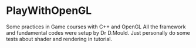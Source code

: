 # PlayWithOpenGL
Some practices in Game courses with C++ and OpenGL
All the framework and fundamental codes were setup by Dr D.Mould. Just personally do some tests about shader and rendering in tutorial.
